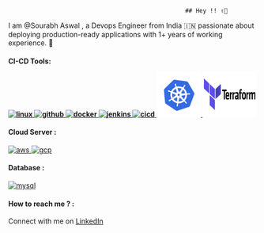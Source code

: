                                                       ## Hey !! ✌🏻
<p>I am @Sourabh Aswal , a Devops Engineer from India  🇮🇳   passionate about deploying production-ready applications with 1+ years of  working experience. 🎯 </h5>

<h4 align="left">CI-CD Tools:</p>

<p align="left">
 <a href="https://www.linux.org/" target="_blank" rel="noreferrer"> <img src="https://thumbs.gfycat.com/BigheartedMassiveEastsiberianlaika-size_restricted.gif" alt="linux" width="90" height="90"/> </a>    <a href="https://github.com/" target="_blank" rel="noreferrer"> <img src="https://media.tenor.com/A15H8E1VUh8AAAAC/github-cat.gif" alt="github" width="90" height="90"/> </a>       <a margin-right=50px href="https://www.docker.com/" target="_blank" rel="noreferrer"> <img src="https://user-images.githubusercontent.com/40938630/235917546-0fa72e25-1b9b-4aff-a436-8604bc8531f9.gif" alt="docker" width="90" height="90"/> </a> <a href="https://www.jenkins.io/" target="_blank" rel="noreferrer"> <img src="https://cdn.hashnode.com/res/hashnode/image/upload/v1681636695728/5dbb2944-ae1f-4111-affa-219ffd601af4.gif" alt="jenkins" width="90" height="90"/> </a> <a href="https://www.jenkins.io/" target="_blank" rel="noreferrer"> <img src="https://raw.githubusercontent.com/itsksaurabh/itsksaurabh/master/assets/cicd.gif" alt="cicd" width="90" height="90"/> </a>   <a href="https://kubernetes.io/" target="_blank" rel="noreferrer"> <img src="https://raw.githubusercontent.com/DiptoChakrabarty/DiptoChakrabarty/master/assets/kubernetes.gif" alt="kubernetes" width="90" height="90"/> </a> <a href="https://www.terraform.io/" target="_blank" rel="noreferrer"> <img src="https://raw.githubusercontent.com/DiptoChakrabarty/DiptoChakrabarty/master/assets/terraform.gif" alt="terraform" width="110" height="90"/> </a>
 </p>




<h4 align="left">Cloud Server :</h3>
<p align="left">
 <a href="https://aws.amazon.com/" target="_blank" rel="noreferrer"> <img src="https://media.tenor.com/GO7C6FD0y3YAAAAC/aws.gif" alt="aws" width="120" height="80"/> </a> <a href="https://cloud.google.com/" target="_blank" rel="noreferrer"> <img src="https://cdn.dribbble.com/users/57858/screenshots/2292590/jeshie_dribbble_cloud.gif" alt="gcp" width="120" height="80"/> </a> 
 
 </p>
 
 
 
 
 <h4 align="left">Database :</h3>
<p align="left">
 <a href="https://www.mysql.com/" target="_blank" rel="noreferrer"> <img src="https://kondado.io/assets/images/source-mysql-(e-mariadb).gif" alt="mysql" width="120" height="80"/> </a> 
 
 </p>
 
 <h4 align="left">How to reach me ? :</h3>
 <p align="left"> Connect with me on
 <a href="https://www.linkedin.com/in/sourabh-aswal-24b658188" target="_blank" rel="noreferrer">  LinkedIn  </a> 
 
 </p>
 


  






